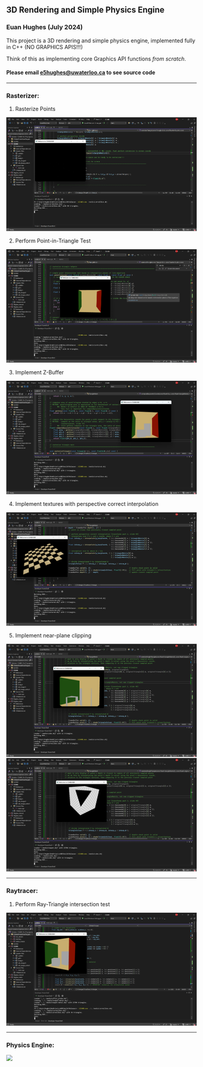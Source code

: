 ## 3D Rendering and Simple Physics Engine
### Euan Hughes (July 2024)

This project is a 3D rendering and simple physics engine, implemented fully in C++ (NO GRAPHICS APIS!!!)

Think of this as implementing core Graphics API functions *from scratch*.

#### Please email e5hughes@uwaterloo.ca to see source code

_____________
### Rasterizer:

1. Rasterize Points

![](./rasterizer/screenshotTask2.png)

2. Perform Point-in-Triangle Test

![](./rasterizer/screenshotTask3.png)

3. Implement Z-Buffer

![](./rasterizer/screenshotTask4.png)

4. Implement textures with perspective correct interpolation

![](./rasterizer/screenshotTask5.png)

5. Implement near-plane clipping

![](./rasterizer/screenshotExtra1.png)
![](./rasterizer/screenshotExtra2.png)

_____________
### Raytracer:

1. Perform Ray-Triangle intersection test

![](./raytracer/screenshotTask1.png)

_____________
### Physics Engine:

![](./screenshot3.png)
